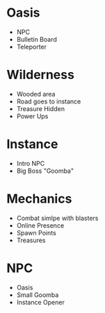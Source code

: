 # Oasis
* NPC
* Bulletin Board
* Teleporter

# Wilderness
* Wooded area
* Road goes to instance
* Treasure Hidden
* Power Ups

# Instance
* Intro NPC
* Big Boss "Goomba"

# Mechanics
* Combat simlpe with blasters
* Online Presence
* Spawn Points
* Treasures

# NPC
* Oasis
* Small Goomba
* Instance Opener
